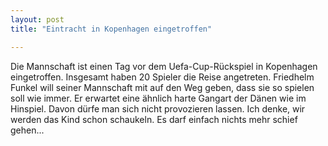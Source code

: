 ```yaml
---
layout: post
title: "Eintracht in Kopenhagen eingetroffen"

---
```


Die Mannschaft ist einen Tag vor dem Uefa-Cup-Rückspiel in Kopenhagen eingetroffen. Insgesamt haben 20 Spieler die Reise angetreten. Friedhelm Funkel will seiner Mannschaft mit auf den Weg geben, dass sie so spielen soll wie immer. Er erwartet eine ähnlich harte Gangart der Dänen wie im Hinspiel. Davon dürfe man sich nicht provozieren lassen. Ich denke, wir werden das Kind schon schaukeln. Es darf einfach nichts mehr schief gehen...


